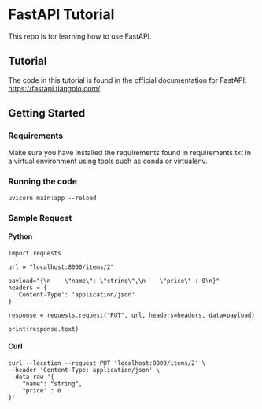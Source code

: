# FastAPI Tutorial
This repo is for learning how to use FastAPI.

## Tutorial
The code in this tutorial is found in the official documentation for FastAPI: https://fastapi.tiangolo.com/.

## Getting Started
### Requirements
Make sure you have installed the requirements found in requirements.txt in a virtual environment using tools such as conda or virtualenv.

### Running the code
```
uvicorn main:app --reload
```

### Sample Request
#### Python
```
import requests

url = "localhost:8000/items/2"

payload="{\n    \"name\": \"string\",\n    \"price\" : 0\n}"
headers = {
  'Content-Type': 'application/json'
}

response = requests.request("PUT", url, headers=headers, data=payload)

print(response.text)
```

#### Curl
```
curl --location --request PUT 'localhost:8000/items/2' \
--header 'Content-Type: application/json' \
--data-raw '{
    "name": "string",
    "price" : 0
}'
```